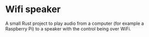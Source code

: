 # Wifi speaker

A small Rust project to play audio from a computer (for example a Raspberry Pi) to a speaker with the control being over WiFi.
